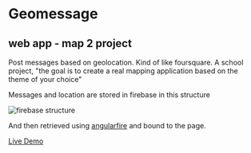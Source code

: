 # Geomessage
## web app - map 2 project

Post messages based on geolocation. Kind of like foursquare.
A school project, "the goal is to create a real mapping application based on the theme of your choice"

Messages and location are stored in firebase in this structure

![firebase structure](http://i.imgur.com/fhTabks.png)

And then retrieved using [angularfire](https://www.firebase.com/quickstart/angularjs.html) and bound to the page.

[Live Demo](https://info3069-map.firebaseapp.com)
